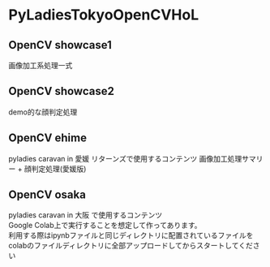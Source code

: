 # PyLadiesTokyoOpenCVHoL
## OpenCV showcase1
画像加工系処理一式

## OpenCV showcase2
demo的な顔判定処理

## OpenCV ehime
pyladies caravan in 愛媛 リターンズで使用するコンテンツ
画像加工処理サマリー + 顔判定処理(愛媛版)

## OpenCV osaka
pyladies caravan in 大阪 で使用するコンテンツ    
Google Colab上で実行することを想定して作ってあります。    
利用する際はipynbファイルと同じディレクトリに配置されているファイルをcolabのファイルディレクトリに全部アップロードしてからスタートしてください

